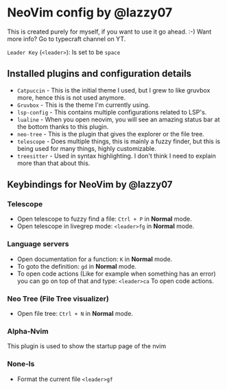 # NeoVim config by @lazzy07

This is created purely for myself, if you want to use it go ahead. :-)
Want more info? Go to typecraft channel on YT.

`Leader Key` (`<leader>`): Is set to be `space`

## Installed plugins and configuration details 
- `Catpuccin` - This is the initial theme I used, but I grew to like gruvbox more, hence this is not used anymore.
- `Gruvbox` - This is the theme I'm currently using.
- `lsp-config` - This contains multiple configurations related to LSP's.
- `lualine` - When you open neovim, you will see an amazing status bar at the bottom thanks to this plugin.
- `neo-tree` - This is the plugin that gives the explorer or the file tree.
- `telescope` - Does multiple things, this is mainly a fuzzy finder, but this is being used for many things, highly customizable.
- `treesitter` - Used in syntax highlighting. I don't think I need to explain more than that about this.


## Keybindings for NeoVim by @lazzy07

### Telescope
- Open telescope to fuzzy find a file: `Ctrl + P` in **Normal** mode.
- Open telescope in livegrep mode: `<leader>fg` in **Normal** mode.

### Language servers
- Open documentation for a function: `K` in **Normal** mode.
- To goto the definition: `gd` in **Normal** mode.
- To open code actions (Like for example when something has an error) you can go on top of that and type: `<leader>ca` To open code actions.


### Neo Tree (File Tree visualizer)
- Open file tree: `Ctrl + N` in **Normal** mode.

### Alpha-Nvim
This plugin is used to show the startup page of the nvim

### None-ls
- Format the current file `<leader>gf`

